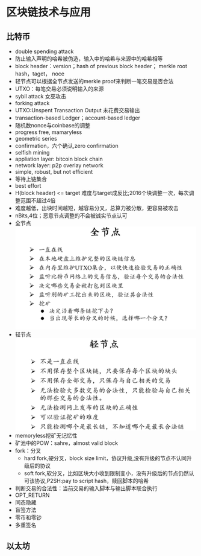# 区块链技术与应用

## 比特币
- double spending attack
- 防止输入声明的哈希被伪造，输入中的哈希与来源中的哈希相等
- block header：version；hash of previous block header； merkle root hash，taget， noce
- 轻节点可以根据全节点发送的merkle proof来判断一笔交易是否合法
- UTXO：每笔交易必须说明输入的来源
- sybil attack 女巫攻击
- forking attack
- UTXO:Unspent Transaction Output 未花费交易输出
- transaction-based Ledger；account-based ledger
- 随机数nonce与coinbase的调整
- progress free, mamaryless
- geometric series
- confirmation，六个确认,zero confirmation
- selfish mining
- appliation layer: bitcoin block chain
- network layer: p2p overlay network
- simple, robust, but not efficient
- 等待上链集合
- best effort
- H(block header) <= target 难度与target成反比;2016个块调整一次，每次调整范围不超过4倍
- 难度越低，出块时间越短，越容易分叉，总算力被分散，更容易被攻击
- nBits,4位；恶意节点调整的不会被诚实节点认可
- 全节点
![](./pic/all_peer_bitcoin.png)
- 轻节点
![](./pic/qin_peer_bitcoin.png)
- memoryless挖矿无记忆性
- 矿池中的POW：sahre，almost valid block
- fork：分叉
  - hard fork,硬分叉，block size limit，协议升级,没有升级的节点不认同升级后的协议
  - soft fork,软分叉，比如区块大小收到限制变小，没有升级后的节点仍然认可该协议,P2SH:pay to script hash，赎回脚本的哈希
- 判断交易的合法性：当前交易的输入脚本与输出脚本联合执行
- OPT_RETURN
- 同态隐藏
- 盲签方法
- 零币和零钞
- 多重签名

## 以太坊